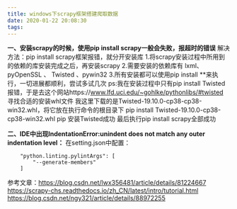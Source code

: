 ```yaml
---
title: windows下scrapy框架搭建爬取数据
date: 2020-01-22 20:08:30
tags:
---
```


**一、安装scrapy的时候，使用pip install scrapy一般会失败，报超时的错误**
解决方法：pip install scrapy框架报错，就分开安装库
1.将scrapy安装过程中所用到的依赖的库安装完成之后，再安装scrapy
2.需要安装的依赖库有 lxml、 pyOpenSSL 、 Twisted 、pywin32
3.所有安装都可以使用pip install **来执行，一切进展都顺利，尝试多试几次
ps:我在安装过程中只有pip install Twisted报错，于是去这个网站https://www.lfd.uci.edu/~gohlke/pythonlibs/#twisted 寻找合适的安装whl文件
我这里下载的是Twisted-19.10.0-cp38-cp38-win32.whl，将它放在执行命令的根目录下
pip install Twisted-19.10.0-cp38-cp38-win32.whl
pip 安装Twisted成功
最后执行pip install scrapy全部成功


**二、IDE中出现IndentationError:unindent does not match any outer indentation level：**
在setting.json中配置：
```
    "python.linting.pylintArgs": [
        "--generate-members"
    ]
```


参考文章：https://blog.csdn.net/lwx356481/article/details/81224667
https://scrapy-chs.readthedocs.io/zh_CN/latest/intro/tutorial.html
https://blog.csdn.net/ngy321/article/details/88972255